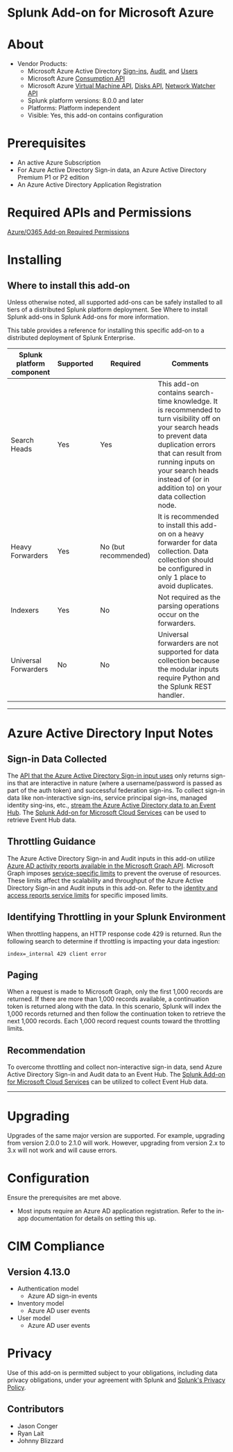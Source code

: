 # Splunk Add-on for Microsoft Azure

# About
* Vendor Products:
    * Microsoft Azure Active Directory [Sign-ins](https://docs.microsoft.com/en-us/graph/api/signin-list), [Audit](https://docs.microsoft.com/en-us/graph/api/directoryaudit-list), and [Users](https://docs.microsoft.com/en-us/graph/api/user-list)
    * Microsoft Azure [Consumption API](https://docs.microsoft.com/en-us/rest/api/consumption/usagedetails/list)
    * Microsoft Azure [Virtual Machine API](https://docs.microsoft.com/en-us/rest/api/compute/virtualmachines), [Disks API](https://docs.microsoft.com/en-us/rest/api/compute/disks/list), [Network Watcher API](https://docs.microsoft.com/en-us/rest/api/network-watcher/network-watchers/get-topology)
    * Splunk platform versions: 8.0.0 and later
    * Platforms: Platform independent
    * Visible: Yes, this add-on contains configuration

# Prerequisites
* An active Azure Subscription
* For Azure Active Directory Sign-in data, an Azure Active Directory Premium P1 or P2 edition
* An Azure Active Directory Application Registration

# Required APIs and Permissions
[Azure/O365 Add-on Required Permissions](http://bit.ly/Splunk_Azure_Permissions)

# Installing
## Where to install this add-on
Unless otherwise noted, all supported add-ons can be safely installed to all tiers of a distributed Splunk platform deployment. See Where to install Splunk add-ons in Splunk Add-ons for more information.

This table provides a reference for installing this specific add-on to a distributed deployment of Splunk Enterprise.

|Splunk platform component|Supported|Required|Comments|
|-------------------------|---------|--------|--------|
|Search Heads|Yes|Yes|This add-on contains search-time knowledge. It is recommended to turn visibility off on your search heads to prevent data duplication errors that can result from running inputs on your search heads instead of (or in addition to) on your data collection node.|
|Heavy Forwarders|Yes|No (but recommended)|It is recommended to install this add-on on a heavy forwarder for data collection. Data collection should be configured in only 1 place to avoid duplicates.|
|Indexers|Yes|No|Not required as the parsing operations occur on the forwarders.|
|Universal Forwarders|No|No|Universal forwarders are not supported for data collection because the modular inputs require Python and the Splunk REST handler.|

---
# Azure Active Directory Input Notes

## Sign-in Data Collected
The [API that the Azure Active Directory Sign-in input uses](https://docs.microsoft.com/en-us/graph/api/signin-list) only returns sign-ins that are interactive in nature (where a username/password is passed as part of the auth token) and successful federation sign-ins.  To collect sign-in data like non-interactive sign-ins, service principal sign-ins, managed identity sing-ins, etc., [stream the Azure Active Directory data to an Event Hub](https://docs.microsoft.com/en-us/azure/active-directory/reports-monitoring/tutorial-azure-monitor-stream-logs-to-event-hub).  The [Splunk Add-on for Microsoft Cloud Services](https://splunkbase.splunk.com/app/3110/) can be used to retrieve Event Hub data.

## Throttling Guidance
The Azure Active Directory Sign-in and Audit inputs in this add-on utilize [Azure AD activity reports available in the Microsoft Graph API](https://docs.microsoft.com/en-us/graph/api/resources/azure-ad-auditlog-overview).  Microsoft Graph imposes [service-specific limits](https://docs.microsoft.com/en-us/graph/throttling) to prevent the overuse of resources.  These limits affect the scalability and throughput of the Azure Active Directory Sign-in and Audit inputs in this add-on.  Refer to the [identity and access reports service limits](https://docs.microsoft.com/en-us/graph/throttling#identity-and-access-reports-service-limits) for specific imposed limits.

## Identifying Throttling in your Splunk Environment
When throttling happens, an HTTP response code 429 is returned.  Run the following search to determine if throttling is impacting your data ingestion:

    index=_internal 429 client error

## Paging
When a request is made to Microsoft Graph, only the first 1,000 records are returned.  If there are more than 1,000 records available, a continuation token is returned along with the data.  In this scenario, Splunk will index the 1,000 records returned and then follow the continuation token to retrieve the next 1,000 records.  Each 1,000 record request counts toward the throttling limits.

## Recommendation
To overcome throttling and collect non-interactive sign-in data, send Azure Active Directory Sign-in and Audit data to an Event Hub.  The [Splunk Add-on for Microsoft Cloud Services](https://splunkbase.splunk.com/app/3110/) can be utilized to collect Event Hub data.

---

# Upgrading
Upgrades of the same major version are supported.  For example, upgrading from version 2.0.0 to 2.1.0 will work.  However, upgrading from version 2.x to 3.x will not work and will cause errors.

# Configuration

Ensure the prerequisites are met above.

* Most inputs require an Azure AD application registration.  Refer to the in-app documentation for details on setting this up.


# CIM Compliance

## Version 4.13.0

* Authentication model
    * Azure AD sign-in events
* Inventory model
    * Azure AD user events
* User model
    * Azure AD user events

# Privacy
Use of this add-on is permitted subject to your obligations, including data privacy obligations, under your agreement with Splunk and [Splunk's Privacy Policy](https://www.splunk.com/en_us/legal/privacy/privacy-policy.html).

## Contributors
* Jason Conger
* Ryan Lait
* Johnny Blizzard